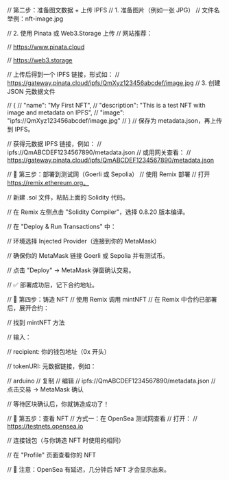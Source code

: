 
// 第二步：准备图文数据 + 上传 IPFS
// 1. 准备图片（例如一张 JPG）
// 文件名举例：nft-image.jpg

// 2. 使用 Pinata 或 Web3.Storage 上传
// 网站推荐：

// https://www.pinata.cloud

// https://web3.storage

// 上传后得到一个 IPFS 链接，形式如：
// https://gateway.pinata.cloud/ipfs/QmXyz123456abcdef/image.jpg
// 3. 创建 JSON 元数据文件

// {
//   "name": "My First NFT",
//   "description": "This is a test NFT with image and metadata on IPFS",
//   "image": "ipfs://QmXyz123456abcdef/image.jpg"
// }
// 保存为 metadata.json，再上传到 IPFS。

// 获得元数据 IPFS 链接，例如：
// ipfs://QmABCDEF1234567890/metadata.json
// 或用网关查看：
// https://gateway.pinata.cloud/ipfs/QmABCDEF1234567890/metadata.json

// 🚀 第三步：部署到测试网（Goerli 或 Sepolia）
// 使用 Remix 部署
// 打开 https://remix.ethereum.org。

// 新建 .sol 文件，粘贴上面的 Solidity 代码。

// 在 Remix 左侧点击 "Solidity Compiler"，选择 0.8.20 版本编译。

// 在 "Deploy & Run Transactions" 中：

// 环境选择 Injected Provider（连接到你的 MetaMask）

// 确保你的 MetaMask 链接 Goerli 或 Sepolia 并有测试币。

// 点击 "Deploy" → MetaMask 弹窗确认交易。

// ✅ 部署成功后，记下合约地址。

// 🧪 第四步：铸造 NFT
// 使用 Remix 调用 mintNFT
// 在 Remix 中合约已部署后，展开合约：

// 找到 mintNFT 方法

// 输入：

// recipient: 你的钱包地址（0x 开头）

// tokenURI: 元数据链接，例如：

// arduino
// 复制
// 编辑
// ipfs://QmABCDEF1234567890/metadata.json
// 点击交易 → MetaMask 确认

// 等待区块确认后，你就铸造成功了！

// 👀 第五步：查看 NFT
// 方式一：在 OpenSea 测试网查看
// 打开：
// https://testnets.opensea.io

// 连接钱包（与你铸造 NFT 时使用的相同）

// 在 "Profile" 页面查看你的 NFT

// 📝 注意：OpenSea 有延迟，几分钟后 NFT 才会显示出来。

